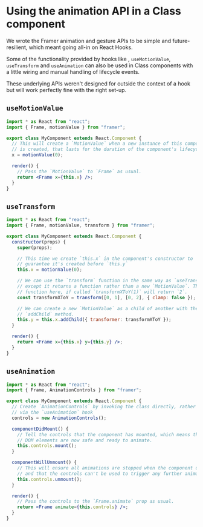# Using the animation API in a Class component

We wrote the Framer animation and gesture APIs to be simple and future-resilient, which meant going all-in on React Hooks.

Some of the functionality provided by hooks like , `useMotionValue`, `useTransform` and `useAnimation` can also be used in Class components with a little wiring and manual handling of lifecycle events.

These underlying APIs weren't designed for outside the context of a hook but will work perfectly fine with the right set-up.

## `useMotionValue`

```jsx
import * as React from "react";
import { Frame, motionValue } from "framer";

export class MyComponent extends React.Component {
  // This will create a `MotionValue` when a new instance of this component
  // is created, that lasts for the duration of the component's lifecycle.
  x = motionValue(0);

  render() {
    // Pass the `MotionValue` to `Frame` as usual.
    return <Frame x={this.x} />;
  }
}
```

## `useTransform`

```jsx
import * as React from "react";
import { Frame, motionValue, transform } from "framer";

export class MyComponent extends React.Component {
  constructor(props) {
    super(props);

    // This time we create `this.x` in the component's constructor to
    // guarantee it's created before `this.y`
    this.x = motionValue(0);

    // We can use the `transform` function in the same way as `useTransform`,
    // except it returns a function rather than a new `MotionValue`. This
    // function here, if called `transformXToY(1)` will return `2`.
    const transformXToY = transform([0, 1], [0, 2], { clamp: false });

    // We can create a new `MotionValue` as a child of another with the
    // `addChild` method.
    this.y = this.x.addChild({ transformer: transformXToY });
  }

  render() {
    return <Frame x={this.x} y={this.y} />;
  }
}
```

## `useAnimation`

```jsx
import * as React from "react";
import { Frame, AnimationControls } from "framer";

export class MyComponent extends React.Component {
  // Create `AnimationControls` by invoking the class directly, rather than
  // via the `useAnimation` hook
  controls = new AnimationControls();

  componentDidMount() {
    // Tell the controls that the component has mounted, which means that the
    // DOM elements are now safe and ready to animate.
    this.controls.mount();
  }

  componentWillUnmount() {
    // This will ensure all animations are stopped when the component unmounts,
    // and that the controls can't be used to trigger any further animations.
    this.controls.unmount();
  }

  render() {
    // Pass the controls to the `Frame.animate` prop as usual.
    return <Frame animate={this.controls} />;
  }
}
```
